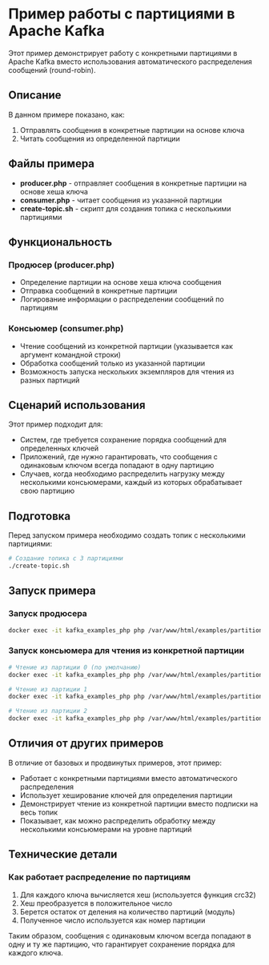 # Пример работы с партициями в Apache Kafka

Этот пример демонстрирует работу с конкретными партициями в Apache Kafka вместо использования автоматического распределения сообщений (round-robin).

## Описание

В данном примере показано, как:
1. Отправлять сообщения в конкретные партиции на основе ключа
2. Читать сообщения из определенной партиции

## Файлы примера

- **producer.php** - отправляет сообщения в конкретные партиции на основе хеша ключа
- **consumer.php** - читает сообщения из указанной партиции
- **create-topic.sh** - скрипт для создания топика с несколькими партициями

## Функциональность

### Продюсер (producer.php)

- Определение партиции на основе хеша ключа сообщения
- Отправка сообщений в конкретные партиции
- Логирование информации о распределении сообщений по партициям

### Консьюмер (consumer.php)

- Чтение сообщений из конкретной партиции (указывается как аргумент командной строки)
- Обработка сообщений только из указанной партиции
- Возможность запуска нескольких экземпляров для чтения из разных партиций

## Сценарий использования

Этот пример подходит для:
- Систем, где требуется сохранение порядка сообщений для определенных ключей
- Приложений, где нужно гарантировать, что сообщения с одинаковым ключом всегда попадают в одну партицию
- Случаев, когда необходимо распределить нагрузку между несколькими консьюмерами, каждый из которых обрабатывает свою партицию

## Подготовка

Перед запуском примера необходимо создать топик с несколькими партициями:

```bash
# Создание топика с 3 партициями
./create-topic.sh
```

## Запуск примера

### Запуск продюсера
```bash
docker exec -it kafka_examples_php php /var/www/html/examples/partitioned/producer.php
```

### Запуск консьюмера для чтения из конкретной партиции
```bash
# Чтение из партиции 0 (по умолчанию)
docker exec -it kafka_examples_php php /var/www/html/examples/partitioned/consumer.php

# Чтение из партиции 1
docker exec -it kafka_examples_php php /var/www/html/examples/partitioned/consumer.php 1

# Чтение из партиции 2
docker exec -it kafka_examples_php php /var/www/html/examples/partitioned/consumer.php 2
```

## Отличия от других примеров

В отличие от базовых и продвинутых примеров, этот пример:
- Работает с конкретными партициями вместо автоматического распределения
- Использует хеширование ключей для определения партиции
- Демонстрирует чтение из конкретной партиции вместо подписки на весь топик
- Показывает, как можно распределить обработку между несколькими консьюмерами на уровне партиций

## Технические детали

### Как работает распределение по партициям

1. Для каждого ключа вычисляется хеш (используется функция crc32)
2. Хеш преобразуется в положительное число
3. Берется остаток от деления на количество партиций (модуль)
4. Полученное число используется как номер партиции

Таким образом, сообщения с одинаковым ключом всегда попадают в одну и ту же партицию, что гарантирует сохранение порядка для каждого ключа.
